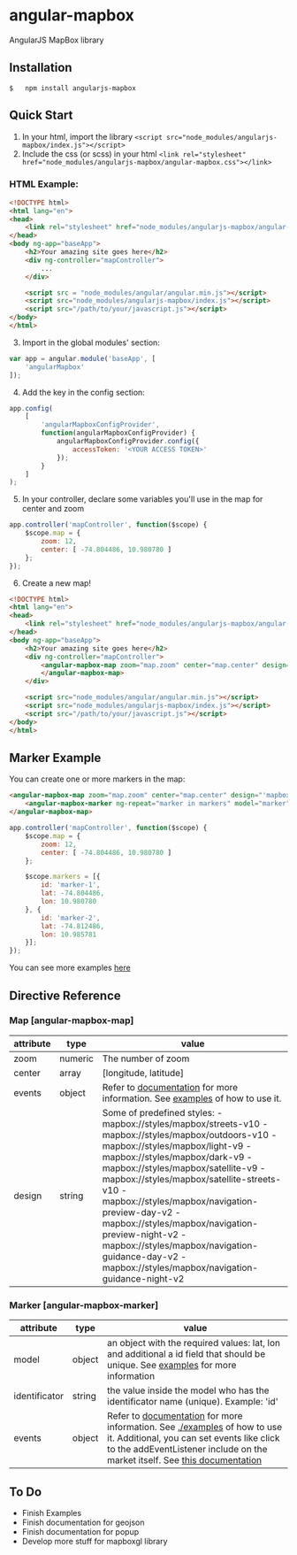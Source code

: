 # angular-mapbox
AngularJS MapBox library

## Installation

```npm
$   npm install angularjs-mapbox
```

## Quick Start
1. In your html, import the library `<script src="node_modules/angularjs-mapbox/index.js"></script>`
2. Include the css (or scss) in your html `<link rel="stylesheet" href="node_modules/angularjs-mapbox/angular-mapbox.css"></link>`

### HTML Example:

```html
<!DOCTYPE html>
<html lang="en">
<head>
    <link rel="stylesheet" href="node_modules/angularjs-mapbox/angular-mapbox.css">
</head>
<body ng-app="baseApp">
    <h2>Your amazing site goes here</h2>
    <div ng-controller="mapController">
        ...
    </div>

    <script src = "node_modules/angular/angular.min.js"></script>
    <script src="node_modules/angularjs-mapbox/index.js"></script>
    <script src="/path/to/your/javascript.js"></script>
</body>
</html>
```

3. Import in the global modules' section:
```js
var app = angular.module('baseApp', [
    'angularMapbox'
]);
```

4. Add the key in the config section:
```js
app.config(
    [
        'angularMapboxConfigProvider', 
        function(angularMapboxConfigProvider) {
            angularMapboxConfigProvider.config({
                accessToken: '<YOUR ACCESS TOKEN>'
            });
        }
    ]
);
```

5. In your controller, declare some variables you'll use in the map for center and zoom
```js
app.controller('mapController', function($scope) {
    $scope.map = {
        zoom: 12,
        center: [ -74.804486, 10.980780 ]
    };
});
```

6. Create a new map!
```html
<!DOCTYPE html>
<html lang="en">
<head>
    <link rel="stylesheet" href="node_modules/angularjs-mapbox/angular-mapbox.css">
</head>
<body ng-app="baseApp">
    <h2>Your amazing site goes here</h2>
    <div ng-controller="mapController">
        <angular-mapbox-map zoom="map.zoom" center="map.center" design="'mapbox://styles/mapbox/dark-v9'">
        </angular-mapbox-map>
    </div>

    <script src="node_modules/angular/angular.min.js"></script>
    <script src="node_modules/angularjs-mapbox/index.js"></script>
    <script src="/path/to/your/javascript.js"></script>
</body>
</html>
```

## Marker Example
You can create one or more markers in the map:
```html
<angular-mapbox-map zoom="map.zoom" center="map.center" design="'mapbox://styles/mapbox/dark-v9'">
    <angular-mapbox-marker ng-repeat="marker in markers" model="marker" identificator="'id'"></angular-mapbox-marker>
</angular-mapbox-map>
```

```js
app.controller('mapController', function($scope) {
    $scope.map = {
        zoom: 12,
        center: [ -74.804486, 10.980780 ]
    };

    $scope.markers = [{
        id: 'marker-1',
        lat: -74.804486,
        lon: 10.980780
    }, {
        id: 'marker-2',
        lat: -74.812486,
        lon: 10.985781
    }];
});
```

You can see more examples [here](./examples)

## Directive Reference


### Map [angular-mapbox-map]
| attribute | type    | value                                                                                                                                                                                                                                                                                                                                                                                                                                                                           |
|-----------|---------|---------------------------------------------------------------------------------------------------------------------------------------------------------------------------------------------------------------------------------------------------------------------------------------------------------------------------------------------------------------------------------------------------------------------------------------------------------------------------------|
| zoom      | numeric | The number of zoom                                                                                                                                                                                                                                                                                                                                                                                                                                                              |
| center    | array   | [longitude, latitude]                                                                                                                                                                                                                                                                                                                                                                                                                                                           |
| events    | object  | Refer to [documentation](https://docs.mapbox.com/mapbox-gl-js/api/#map.event:resize) for more information. See [examples](./examples) of how to use it.                                                                                                                                                                                                                                                                                                                         |
| design    | string  | Some of predefined styles: - mapbox://styles/mapbox/streets-v10 - mapbox://styles/mapbox/outdoors-v10 - mapbox://styles/mapbox/light-v9 - mapbox://styles/mapbox/dark-v9 - mapbox://styles/mapbox/satellite-v9 - mapbox://styles/mapbox/satellite-streets-v10 - mapbox://styles/mapbox/navigation-preview-day-v2 - mapbox://styles/mapbox/navigation-preview-night-v2 - mapbox://styles/mapbox/navigation-guidance-day-v2 - mapbox://styles/mapbox/navigation-guidance-night-v2 |


### Marker [angular-mapbox-marker]
| attribute     | type   | value                                                                                                                                                                                                                                                                                                                                                     |
|---------------|--------|-----------------------------------------------------------------------------------------------------------------------------------------------------------------------------------------------------------------------------------------------------------------------------------------------------------------------------------------------------------|
| model         | object | an object with the required values: lat, lon and additional a id field that should be unique. See [examples](./examples) for more information                                                                                                                                                                                                             |
| identificator | string | the value inside the model who has the identificator name (unique). Example: 'id'                                                                                                                                                                                                                                                                         |
| events        | object | Refer to [documentation](https://docs.mapbox.com/mapbox-gl-js/api/#marker.event:dragstart) for more information. See [./examples](examples) of how to use it. Additional, you can set events like click to the addEventListener include on the market itself. See [this documentation](https://www.w3schools.com/jsref/met_document_addeventlistener.asp) |


## To Do
- Finish Examples
- Finish documentation for geojson
- Finish documentation for popup
- Develop more stuff for mapboxgl library